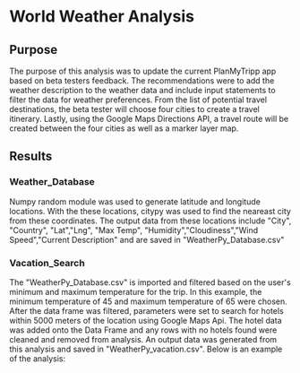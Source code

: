 # World Weather Analysis

## Purpose
The purpose of this analysis was to update the current PlanMyTripp app based on beta testers feedback. The recommendations were to add the weather description to the weather data and include input statements to filter the data for weather preferences. From the list of potential travel destinations, the beta tester will choose four cities to create a travel itinerary. Lastly, using the Google Maps Directions API, a travel route will be created between the four cities as well as a marker layer map.

## Results

### Weather_Database
Numpy random module was used to generate latitude and longitude locations. With the these locations, citypy was used to find the neareast city from these coordinates. The output data from these locations include "City", "Country", "Lat","Lng", "Max Temp", "Humidity","Cloudiness","Wind Speed","Current Description" and are saved in "WeatherPy_Database.csv"


### Vacation_Search
The "WeatherPy_Database.csv" is imported and filtered based on the user's minimum and maximum temperature for the trip. In this example, the minimum temperature of 45 and maximum temperature of 65 were chosen. After the data frame was filtered, parameters were set to search for hotels within 5000 meters of the location using Google Maps Api. The hotel data was added onto the Data Frame and any rows with no hotels found were cleaned and removed from analysis. An output data was generated from this analysis and saved in "WeatherPy_vacation.csv". Below is an example of the analysis:


